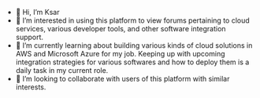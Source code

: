 - 👋 Hi, I’m Ksar
- 👀 I’m interested in using this platform to view forums pertaining to cloud services, various developer tools, and other software integration support.
- 🌱 I’m currently learning about building various kinds of cloud solutions in AWS and Microsoft Azure for my job. Keeping up with upcoming integration strategies for various softwares and how to deploy them is a daily task in my current role.
- 💞️ I’m looking to collaborate with users of this platform with similar interests.

<!---
engineer-ksar/engineer-ksar is a ✨ special ✨ repository because its `README.md` (this file) appears on your GitHub profile.
You can click the Preview link to take a look at your changes.
--->
